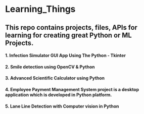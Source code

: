 # Learning_Things
## This repo contains projects, files, APIs for learning for creating great Python or ML Projects.
#### 1. Infection Simulator GUI App Using The Python - Tkinter
#### 2. Smile detection using OpenCV & Python
#### 3. Advanced Scientific Calculator using Python
#### 4. Employee Payment Management System project is a desktop application which is developed in Python platform.
#### 5. Lane Line Detection with Computer vision in Python
